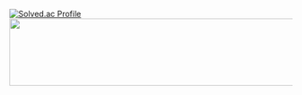 [![Solved.ac Profile](http://mazassumnida.wtf/api/generate_badge?boj=seong9180)](https://solved.ac/seong9180)
<a href="https://github.com/devxb/gitanimals">
  <img src="https://render.gitanimals.org/lines/{seong9180}?pet-id=1" width="1000" height="120"/>
</a>
